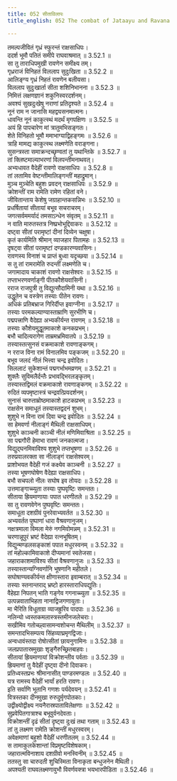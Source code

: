 ```yaml
---
title: 052 सीताविलापः
title_english: 052 The combat of Jataayu and Ravana

---
```

<div class="audioEmbed"  caption="श्रीराम-हरिसीताराममूर्ति-घनपाठिभ्यां वचनम्" src="https://archive.org/download/Ramayana-recitation-Sriram-harisItArAmamUrti-Ghanapaati-v2/Kanda_3/Kanda_3_ARK-052-Sitaa_Vilapaha.mp3"></div>

तमल्पजीवितं गृध्रं स्फुरन्तं राक्षसाधिपः।  
ददर्श भूमौ पतितं समीपे राघवाश्रमात् ॥ 3.52.1 ॥   
सा तु ताराधिपमुखी रावणेन समीक्ष्य तम्।  
गृध्रराजं विनिहतं विललाप सुदुःखिता ॥ 3.52.2 ॥   
आलिङ्ग्य गृध्रं निहतं रावणेन बलीयसा।  
विललाप सुदुःखार्ता सीता शशिनिभानना ॥ 3.52.3 ॥   
निमित्तं लक्षणज्ञानं शकुनिस्वरदर्शनम्।  
अवश्यं सुखदुःखेषु नराणां प्रतिदृश्यते ॥ 3.52.4 ॥   
नूनं राम न जानासि महद्व्यसनमात्मनः।  
धावन्ति नूनं काकुत्स्थं मदर्थं मृगपक्षिणः ॥ 3.52.5 ॥   
अयं हि पापचारेण मां त्रातुमभिसङ्गतः।  
शेते विनिहतो भूमौ ममाभाग्याद्विहङ्गमः ॥ 3.52.6 ॥   
त्राहि मामद्य काकुत्स्थ लक्ष्मणेति वराङ्गना।  
सुसन्त्रस्ता समाक्रन्दच्छृण्वतां तु यथान्तिके ॥ 3.52.7 ॥   
तां क्लिष्टमाल्याभरणां विलपन्तीमनाथवत्।  
अभ्यधावत वैदेहीं रावणो राक्षसाधिपः ॥ 3.52.8 ॥   
तां लतामिव वेष्टन्तीमालिङ्गन्तीं महाद्रुमान्।  
मुञ्च मुञ्चेति बहुशः प्रवदन् राक्षसाधिपः ॥ 3.52.9 ॥   
क्रोशन्तीं राम रामेति रामेण रहितां वने।  
जीवितान्ताय केशेषु जग्राहान्तकसन्निभः ॥ 3.52.10 ॥   
प्रधर्षितायां सीतायां बभूव सचराचरम्।  
जगत्सर्वममर्यादं तमसाऽन्धेन संवृतम् ॥ 3.52.11 ॥   
न वाति मारुतस्तत्र निष्प्रभोभूद्दिवाकरः ॥ 3.52.12 ॥   
दष्ट्वा सीतां परामृष्टां दीनां दिव्येन चक्षुषा।  
कृतं कार्यमिति श्रीमान् व्याजहार पितामहः ॥ 3.52.13 ॥   
दृषट्वा सीतां परामृष्टां दण्डकारण्यवासिनः।  
रावणस्य विनाशं च प्राप्तं बुध्वा यदृच्छया ॥ 3.52.14 ॥   
स तु तां रामरामेति रुदन्तीं लक्ष्मणेति च।  
जगामादाय चाकाशं रावणो राक्षसेश्वरः ॥ 3.52.15 ॥   
तप्ताभरणवर्णाङ्गी पीतकौशेयवासिनी।  
रराज राजपुत्री तु विद्युत्सौदामिनी यथा ॥ 3.52.16 ॥   
उद्धूतेन च वस्त्रेण तस्याः पीतेन रावणः।  
अधिकं प्रतिबभ्राज गिरिर्दीप्त इवाग्नीना ॥ 3.52.17 ॥   
तस्याः परमकल्याण्यास्ताम्राणि सुरभीणि च।  
पद्मपत्त्राणि वैदेह्या अभ्यकीर्यन्त रावणम् ॥ 3.52.18 ॥   
तस्याः कौशेयमुद्धूतमाकाशे कनकप्रभम्।  
बभौ चादित्यरागेण ताम्रमभ्रमिवातपे ॥ 3.52.19 ॥   
तस्यास्तत्सुनसं वक्रमाकाशे रावणाङ्कगम्।  
न रराज विना रामं विनालमिव पङ्कजम् ॥ 3.52.20 ॥   
बभूव जलदं नीलं भित्त्वा चन्द्र इवोदितः।  
सिललाटं सुकेशान्तं पद्मगर्भाभमव्रणम् ॥ 3.52.21 ॥   
शुक्लैः सुविमलैर्दन्तैः प्रभावद्भिरलङ्कृतम्।  
तस्यास्तद्विमलं वक्रमाकाशे रावणाङ्कगम् ॥ 3.52.22 ॥   
रुदितं व्यपमृष्टास्त्रं चन्द्रवत्प्रियदर्शनम्।  
सुनासं चारुताम्रोष्ठमाकाशे हाटकप्रभम् ॥ 3.52.23 ॥   
राक्षसेन समाधूतं तस्यास्तद्वदनं शुभम्।  
शुशुभे न विना रामं दिवा चन्द्र इवोदितः ॥ 3.52.24 ॥   
सा हेमवर्णा नीलाङ्गं मैथिली राक्षसाधिपम्।  
शुशुभे काञ्चनी काञ्ची नीलं मणिमिवाश्रिता ॥ 3.52.25 ॥   
सा पद्मगौरी हेमाभा रावणं जनकात्मजा।  
विद्युद्घनमिवाविश्य शुशुभे तप्तभूषणा ॥ 3.52.26 ॥   
तरुप्रवालरक्ता सा नीलाङ्गं राक्षसेश्वरम्।  
प्राशोभयत वैदेही गजं कक्ष्येव काञ्चनी ॥ 3.52.27 ॥   
तस्या भूषणघोषेण वैदेह्या राक्षसाधिपः।  
बभौ सचपलो नीलः सघोष इव तोयदः ॥ 3.52.28 ॥   
उत्तमाङ्गाच्च्युता तस्याः पुष्पवृष्टिः समन्ततः।  
सीताया ह्रियमाणायाः पपात धरणीतले ॥ 3.52.29 ॥   
सा तु रावणवेगेन पुष्पवृष्टिः समन्ततः।  
समाधूता दशग्रीवं पुनरेवाभ्यवर्तत ॥ 3.52.30 ॥   
अभ्यवर्तत पुष्पाणां धारा वैश्रवणानुजम्।  
नक्षत्रमाला विमला मेरुं नगमिवोमन्नम् ॥ 3.52.31 ॥   
चरणान्नूपुरं भ्रष्टं वैदेह्या रत्नभूषितम्।  
विद्युन्मण्डलसङ्काशं पपात मधुरस्वनम् ॥ 3.52.32 ॥   
तां महोल्कामिवाकाशे दीप्यमानां स्वतेजसा।  
जहाराकाशमाविश्य सीतां वैश्रवणानुजः ॥ 3.52.33 ॥   
तस्यास्तान्यग्निवर्णानि भूषणानि महीतले।  
सघोषाण्यवकीर्यन्त क्षीणास्तारा इवाम्बरात् ॥ 3.52.34 ॥   
तस्याः स्तनान्तराद् भ्रष्टो हारस्ताराधिपद्युतिः।  
वैहेह्या निपतन् भाति गङ्गेव गगनाच्च्युता ॥ 3.52.35 ॥   
उत्पन्नवाताभिहता नानाद्विजगणायुताः।  
मा भैरिति विधूताग्रा व्याजह्रुरिव पादपाः ॥ 3.52.36 ॥   
नलिन्यो ध्वस्तकमलास्त्रस्तमीनजलेचराः।  
सखीमिव गतोच्छ्वासामन्वशोचन्त मैथिलीम् ॥ 3.52.37 ॥   
समन्तादभिसम्पत्य सिंहव्याघ्रमृगद्विजाः।  
अन्वधावंस्तदा रोषोत्सीतां छायनुगामिनः ॥ 3.52.38 ॥   
जलप्रपातास्रमुखाः शृङ्गैरुच्छ्रितबाहवः।  
सीतायां ह्रियमाणायां विक्रोशन्तीव पर्वताः ॥ 3.52.39 ॥   
ह्रियमाणां तु वैदेहीं दृष्ट्वा दीनो दिवाकरः।  
प्रतिध्वस्तप्रभः श्रीमानासीत् पाण्डरमण्डलः ॥ 3.52.40 ॥   
यत्र रामस्य वैदेहीं भार्यां हरति रावणः।  
इति सर्वाणि भूतानि गणशः पर्यदेवयन् ॥ 3.52.41 ॥   
वित्रस्तका दीनमुखा रुरुदुर्मृगपोतकाः।  
उद्वीक्ष्योद्वीक्ष्य नयनैरास्रपाताविलेक्षणाः ॥ 3.52.42 ॥   
सुप्रवेपितगात्राश्च बभूवुर्वनदेवताः।  
विक्रोशन्तीं दृढं सीतां दृष्ट्वा दुःखं तथा गताम् ॥ 3.52.43 ॥   
तां तु लक्ष्मण रामेति क्रोशन्तीं मधुरस्वरम्।  
अवेक्षमाणां बहुशो वैदेहीं धरणीतलम् ॥ 3.52.44 ॥   
स तामाकुलकेशान्तां विप्रमृष्टविशेषकाम्।  
जहारात्मविनाशाय दशग्रीवो मनस्विनीम् ॥ 3.52.45 ॥   
ततस्तु सा चारुदती शुचिस्मिता विनाकृता बन्धुजनेन मैथिली।  
अपश्यती राघवलक्ष्मणावुभौ विवर्णवक्त्रा भयभारपीडिता ॥ 3.52.46 ॥   